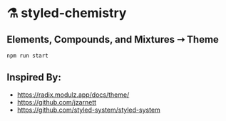 # ⚗️ styled-chemistry

## Elements, Compounds, and Mixtures ➝ Theme

`npm run start`

## Inspired By:

- https://radix.modulz.app/docs/theme/
- https://github.com/jzarnett
- https://github.com/styled-system/styled-system
